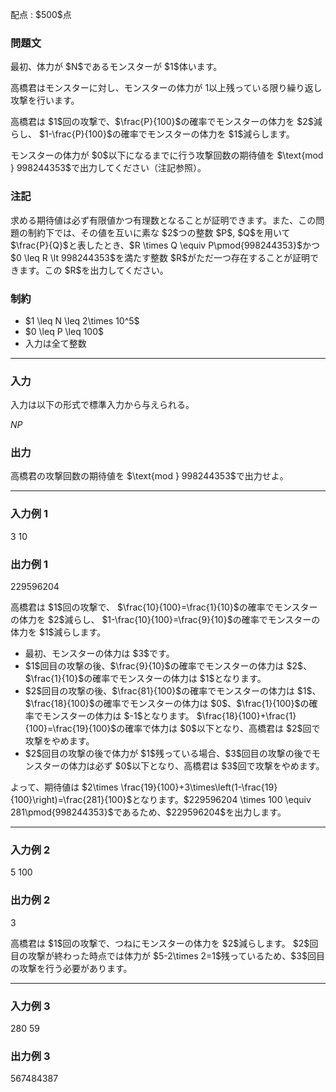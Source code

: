
<div>

<span>

<span>

<p>
配点 : $500$点
</p>

<div>

<section>

### **問題文**

<p>
最初、体力が $N$であるモンスターが $1$体います。

高橋君はモンスターに対し、モンスターの体力が $1$以上残っている限り繰り返し攻撃を行います。
</p>

<p>
高橋君は $1$回の攻撃で、$\frac{P}{100}$の確率でモンスターの体力を $2$減らし、
$1-\frac{P}{100}$の確率でモンスターの体力を $1$減らします。
</p>

<p>
モンスターの体力が $0$以下になるまでに行う攻撃回数の期待値を $\text{mod } 998244353$で出力してください（注記参照）。  
</p>

</section>

</div>

<div>

<section>

### **注記**

<p>
求める期待値は必ず有限値かつ有理数となることが証明できます。また、この問題の制約下では、その値を互いに素な $2$つの整数 $P$, $Q$を用いて $\frac{P}{Q}$と表したとき、$R \times Q \equiv P\pmod{998244353}$かつ $0 \leq R \lt 998244353$を満たす整数 $R$がただ一つ存在することが証明できます。この $R$を出力してください。
</p>

</section>

</div>

<div>

<section>

### **制約**

<ul>

<li>
$1 \leq N \leq 2\times 10^5$
</li>

<li>
$0 \leq P \leq 100$
</li>

<li>
入力は全て整数
</li>

</ul>

</section>

</div>

---

<div>

<div>

<section>

### **入力**

<p>
入力は以下の形式で標準入力から与えられる。
</p>

<div>

$N$$P$
</div>

</section>

</div>

<div>

<section>

### **出力**

<p>
高橋君の攻撃回数の期待値を $\text{mod } 998244353$で出力せよ。
</p>

</section>

</div>

</div>

---

<div>

<section>

### **入力例 1**

<div>

3 10

</div>

</section>

</div>

<div>

<section>

### **出力例 1**

<div>

229596204

</div>

<p>
高橋君は $1$回の攻撃で、
$\frac{10}{100}=\frac{1}{10}$の確率でモンスターの体力を $2$減らし、
$1-\frac{10}{100}=\frac{9}{10}$の確率でモンスターの体力を $1$減らします。
</p>

<ul>

<li>
最初、モンスターの体力は $3$です。
</li>

<li>
$1$回目の攻撃の後、$\frac{9}{10}$の確率でモンスターの体力は $2$、$\frac{1}{10}$の確率でモンスターの体力は $1$となります。
</li>

<li>
$2$回目の攻撃の後、$\frac{81}{100}$の確率でモンスターの体力は $1$、$\frac{18}{100}$の確率でモンスターの体力は $0$、$\frac{1}{100}$の確率でモンスターの体力は $-1$となります。
$\frac{18}{100}+\frac{1}{100}=\frac{19}{100}$の確率で体力は $0$以下となり、高橋君は $2$回で攻撃をやめます。
</li>

<li>
$2$回目の攻撃の後で体力が $1$残っている場合、$3$回目の攻撃の後でモンスターの体力は必ず $0$以下となり、高橋君は $3$回で攻撃をやめます。
</li>

</ul>

<p>
よって、期待値は $2\times \frac{19}{100}+3\times\left(1-\frac{19}{100}\right)=\frac{281}{100}$となります。$229596204 \times 100 \equiv 281\pmod{998244353}$であるため、$229596204$を出力します。
</p>

</section>

</div>

---

<div>

<section>

### **入力例 2**

<div>

5 100

</div>

</section>

</div>

<div>

<section>

### **出力例 2**

<div>

3

</div>

<p>
高橋君は $1$回の攻撃で、つねにモンスターの体力を $2$減らします。
$2$回目の攻撃が終わった時点では体力が $5-2\times 2=1$残っているため、$3$回目の攻撃を行う必要があります。
</p>

</section>

</div>

---

<div>

<section>

### **入力例 3**

<div>

280 59

</div>

</section>

</div>

<div>

<section>

### **出力例 3**

<div>

567484387

</div>

</section>

</div>

</span>

</span>

</div>

